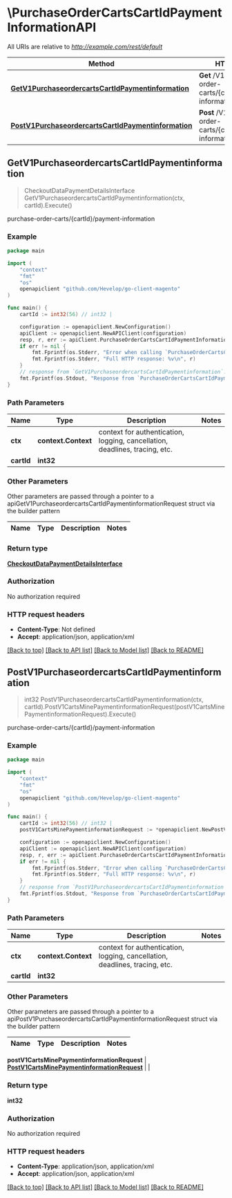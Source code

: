 # \PurchaseOrderCartsCartIdPaymentInformationAPI

All URIs are relative to *http://example.com/rest/default*

Method | HTTP request | Description
------------- | ------------- | -------------
[**GetV1PurchaseordercartsCartIdPaymentinformation**](PurchaseOrderCartsCartIdPaymentInformationAPI.md#GetV1PurchaseordercartsCartIdPaymentinformation) | **Get** /V1/purchase-order-carts/{cartId}/payment-information | purchase-order-carts/{cartId}/payment-information
[**PostV1PurchaseordercartsCartIdPaymentinformation**](PurchaseOrderCartsCartIdPaymentInformationAPI.md#PostV1PurchaseordercartsCartIdPaymentinformation) | **Post** /V1/purchase-order-carts/{cartId}/payment-information | purchase-order-carts/{cartId}/payment-information



## GetV1PurchaseordercartsCartIdPaymentinformation

> CheckoutDataPaymentDetailsInterface GetV1PurchaseordercartsCartIdPaymentinformation(ctx, cartId).Execute()

purchase-order-carts/{cartId}/payment-information



### Example

```go
package main

import (
	"context"
	"fmt"
	"os"
	openapiclient "github.com/Hevelop/go-client-magento"
)

func main() {
	cartId := int32(56) // int32 | 

	configuration := openapiclient.NewConfiguration()
	apiClient := openapiclient.NewAPIClient(configuration)
	resp, r, err := apiClient.PurchaseOrderCartsCartIdPaymentInformationAPI.GetV1PurchaseordercartsCartIdPaymentinformation(context.Background(), cartId).Execute()
	if err != nil {
		fmt.Fprintf(os.Stderr, "Error when calling `PurchaseOrderCartsCartIdPaymentInformationAPI.GetV1PurchaseordercartsCartIdPaymentinformation``: %v\n", err)
		fmt.Fprintf(os.Stderr, "Full HTTP response: %v\n", r)
	}
	// response from `GetV1PurchaseordercartsCartIdPaymentinformation`: CheckoutDataPaymentDetailsInterface
	fmt.Fprintf(os.Stdout, "Response from `PurchaseOrderCartsCartIdPaymentInformationAPI.GetV1PurchaseordercartsCartIdPaymentinformation`: %v\n", resp)
}
```

### Path Parameters


Name | Type | Description  | Notes
------------- | ------------- | ------------- | -------------
**ctx** | **context.Context** | context for authentication, logging, cancellation, deadlines, tracing, etc.
**cartId** | **int32** |  | 

### Other Parameters

Other parameters are passed through a pointer to a apiGetV1PurchaseordercartsCartIdPaymentinformationRequest struct via the builder pattern


Name | Type | Description  | Notes
------------- | ------------- | ------------- | -------------


### Return type

[**CheckoutDataPaymentDetailsInterface**](CheckoutDataPaymentDetailsInterface.md)

### Authorization

No authorization required

### HTTP request headers

- **Content-Type**: Not defined
- **Accept**: application/json, application/xml

[[Back to top]](#) [[Back to API list]](../README.md#documentation-for-api-endpoints)
[[Back to Model list]](../README.md#documentation-for-models)
[[Back to README]](../README.md)


## PostV1PurchaseordercartsCartIdPaymentinformation

> int32 PostV1PurchaseordercartsCartIdPaymentinformation(ctx, cartId).PostV1CartsMinePaymentinformationRequest(postV1CartsMinePaymentinformationRequest).Execute()

purchase-order-carts/{cartId}/payment-information



### Example

```go
package main

import (
	"context"
	"fmt"
	"os"
	openapiclient "github.com/Hevelop/go-client-magento"
)

func main() {
	cartId := int32(56) // int32 | 
	postV1CartsMinePaymentinformationRequest := *openapiclient.NewPostV1CartsMinePaymentinformationRequest(*openapiclient.NewQuoteDataPaymentInterface("Method_example")) // PostV1CartsMinePaymentinformationRequest |  (optional)

	configuration := openapiclient.NewConfiguration()
	apiClient := openapiclient.NewAPIClient(configuration)
	resp, r, err := apiClient.PurchaseOrderCartsCartIdPaymentInformationAPI.PostV1PurchaseordercartsCartIdPaymentinformation(context.Background(), cartId).PostV1CartsMinePaymentinformationRequest(postV1CartsMinePaymentinformationRequest).Execute()
	if err != nil {
		fmt.Fprintf(os.Stderr, "Error when calling `PurchaseOrderCartsCartIdPaymentInformationAPI.PostV1PurchaseordercartsCartIdPaymentinformation``: %v\n", err)
		fmt.Fprintf(os.Stderr, "Full HTTP response: %v\n", r)
	}
	// response from `PostV1PurchaseordercartsCartIdPaymentinformation`: int32
	fmt.Fprintf(os.Stdout, "Response from `PurchaseOrderCartsCartIdPaymentInformationAPI.PostV1PurchaseordercartsCartIdPaymentinformation`: %v\n", resp)
}
```

### Path Parameters


Name | Type | Description  | Notes
------------- | ------------- | ------------- | -------------
**ctx** | **context.Context** | context for authentication, logging, cancellation, deadlines, tracing, etc.
**cartId** | **int32** |  | 

### Other Parameters

Other parameters are passed through a pointer to a apiPostV1PurchaseordercartsCartIdPaymentinformationRequest struct via the builder pattern


Name | Type | Description  | Notes
------------- | ------------- | ------------- | -------------

 **postV1CartsMinePaymentinformationRequest** | [**PostV1CartsMinePaymentinformationRequest**](PostV1CartsMinePaymentinformationRequest.md) |  | 

### Return type

**int32**

### Authorization

No authorization required

### HTTP request headers

- **Content-Type**: application/json, application/xml
- **Accept**: application/json, application/xml

[[Back to top]](#) [[Back to API list]](../README.md#documentation-for-api-endpoints)
[[Back to Model list]](../README.md#documentation-for-models)
[[Back to README]](../README.md)

